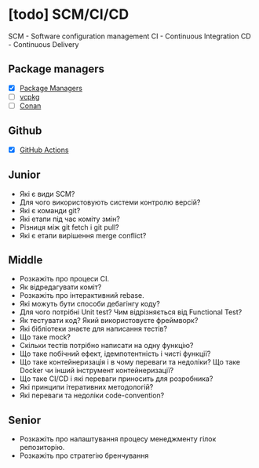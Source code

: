 # [todo] SCM/CI/CD

SCM - Software configuration management
CI - Continuous Integration
CD - Continuous Delivery

## Package managers

- [x] [Package Managers](https://caiorss.github.io/C-Cpp-Notes/package-managers.html)
- [ ] [vcpkg](https://vcpkg.io/en/docs/README.html)
- [ ] [Conan](https://docs.conan.io/en/latest/)

## Github

- [x] [GitHub Actions](https://docs.github.com/en/actions/quickstart)

## Junior

- Які є види SCM?
- Для чого використовують системи контролю версій?
- Які є команди git?
- Які етапи під час коміту змін?
- Різниця між git fetch і git pull?
- Які є етапи вирішення merge conflict?

## Middle

- Розкажіть про процеси CI.
- Як відредагувати коміт?
- Розкажіть про інтерактивний rebase.
- Які можуть бути способи дебагінгу коду?
- Для чого потрібні Unit test? Чим відрізняється від Functional Test?
- Як тестувати код? Який використовуєте фреймворк?
- Які бібліотеки знаєте для написання тестів?
- Що таке mock?
- Скільки тестів потрібно написати на одну функцію?
- Що таке побічний ефект, ідемпотентність і чисті функції?
- Що таке контейнеризація і в чому переваги та недоліки? Що таке Docker чи інший інструмент контейнеризації?
- Що таке CI/CD і які переваги приносить для розробника?
- Які принципи ітеративних методологій?
- Які переваги та недоліки code-convention?

## Senior

- Розкажіть про налаштування процесу менеджменту гілок репозиторію.
- Розкажіть про стратегію бренчування
